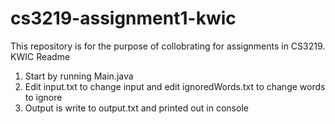# cs3219-assignment1-kwic

This repository is for the purpose of collobrating for assignments in CS3219.
KWIC Readme 
1. Start by running Main.java
2. Edit input.txt to change input and edit ignoredWords.txt to change words to ignore
3. Output is write to output.txt and printed out in console
